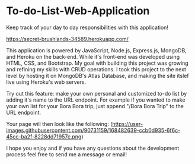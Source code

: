# To-do-List-Web-Application
Keep track of your day to day responsibilities with this application!

https://secret-brushlands-34589.herokuapp.com/

This application is powered by JavaScript, Node.js, Express.js, MongoDB, and Heroku on the back-end. While it's front-end was developed using HTML, CSS, and Bootstrap. My goal with building this project was growing and refining my skills with CRUD operations. I took this project to the next level by hosting it on MongoDB's Atlas Database, and making the site itslef live using Heroku's web servers. 

Try out this feature: make your own personal and customized to-do list by adding it's name to the URL endpoint. For example if you wanted to make your own list for your Bora Bora trip, just append "/Bora Bora Trip" to the URL endpoint.

Your page will then look like the following: (https://user-images.githubusercontent.com/90731159/168482639-ccb0d935-6f6c-45cc-ba2f-8228dd71957c.png)

I hope you enjoy and if you have any questions about the development process feel free to send me a message or email!
